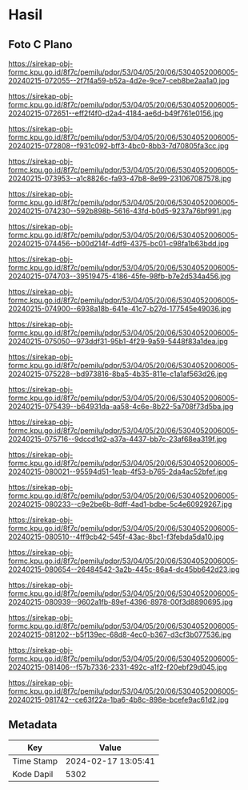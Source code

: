 # Hasil

## Foto C Plano

https://sirekap-obj-formc.kpu.go.id/8f7c/pemilu/pdpr/53/04/05/20/06/5304052006005-20240215-072055--2f7f4a59-b52a-4d2e-9ce7-ceb8be2aa1a0.jpg

https://sirekap-obj-formc.kpu.go.id/8f7c/pemilu/pdpr/53/04/05/20/06/5304052006005-20240215-072651--eff2f4f0-d2a4-4184-ae6d-b49f761e0156.jpg

https://sirekap-obj-formc.kpu.go.id/8f7c/pemilu/pdpr/53/04/05/20/06/5304052006005-20240215-072808--f931c092-bff3-4bc0-8bb3-7d70805fa3cc.jpg

https://sirekap-obj-formc.kpu.go.id/8f7c/pemilu/pdpr/53/04/05/20/06/5304052006005-20240215-073953--a1c8826c-fa93-47b8-8e99-231067087578.jpg

https://sirekap-obj-formc.kpu.go.id/8f7c/pemilu/pdpr/53/04/05/20/06/5304052006005-20240215-074230--592b898b-5616-43fd-b0d5-9237a76bf991.jpg

https://sirekap-obj-formc.kpu.go.id/8f7c/pemilu/pdpr/53/04/05/20/06/5304052006005-20240215-074456--b00d214f-4df9-4375-bc01-c98fa1b63bdd.jpg

https://sirekap-obj-formc.kpu.go.id/8f7c/pemilu/pdpr/53/04/05/20/06/5304052006005-20240215-074703--39519475-4186-45fe-98fb-b7e2d534a456.jpg

https://sirekap-obj-formc.kpu.go.id/8f7c/pemilu/pdpr/53/04/05/20/06/5304052006005-20240215-074900--6938a18b-641e-41c7-b27d-177545e49036.jpg

https://sirekap-obj-formc.kpu.go.id/8f7c/pemilu/pdpr/53/04/05/20/06/5304052006005-20240215-075050--973ddf31-95b1-4f29-9a59-5448f83a1dea.jpg

https://sirekap-obj-formc.kpu.go.id/8f7c/pemilu/pdpr/53/04/05/20/06/5304052006005-20240215-075228--bd973816-8ba5-4b35-811e-c1a1af563d26.jpg

https://sirekap-obj-formc.kpu.go.id/8f7c/pemilu/pdpr/53/04/05/20/06/5304052006005-20240215-075439--b64931da-aa58-4c6e-8b22-5a708f73d5ba.jpg

https://sirekap-obj-formc.kpu.go.id/8f7c/pemilu/pdpr/53/04/05/20/06/5304052006005-20240215-075716--9dccd1d2-a37a-4437-bb7c-23af68ea319f.jpg

https://sirekap-obj-formc.kpu.go.id/8f7c/pemilu/pdpr/53/04/05/20/06/5304052006005-20240215-080021--95594d51-1eab-4f53-b765-2da4ac52bfef.jpg

https://sirekap-obj-formc.kpu.go.id/8f7c/pemilu/pdpr/53/04/05/20/06/5304052006005-20240215-080233--c9e2be6b-8dff-4ad1-bdbe-5c4e60929267.jpg

https://sirekap-obj-formc.kpu.go.id/8f7c/pemilu/pdpr/53/04/05/20/06/5304052006005-20240215-080510--4ff9cb42-545f-43ac-8bc1-f3febda5da10.jpg

https://sirekap-obj-formc.kpu.go.id/8f7c/pemilu/pdpr/53/04/05/20/06/5304052006005-20240215-080654--26484542-3a2b-445c-86a4-dc45bb642d23.jpg

https://sirekap-obj-formc.kpu.go.id/8f7c/pemilu/pdpr/53/04/05/20/06/5304052006005-20240215-080939--9602a1fb-89ef-4396-8978-00f3d8890695.jpg

https://sirekap-obj-formc.kpu.go.id/8f7c/pemilu/pdpr/53/04/05/20/06/5304052006005-20240215-081202--b5f139ec-68d8-4ec0-b367-d3cf3b077536.jpg

https://sirekap-obj-formc.kpu.go.id/8f7c/pemilu/pdpr/53/04/05/20/06/5304052006005-20240215-081406--f57b7336-2331-492c-a1f2-f20ebf29d045.jpg

https://sirekap-obj-formc.kpu.go.id/8f7c/pemilu/pdpr/53/04/05/20/06/5304052006005-20240215-081742--ce63f22a-1ba6-4b8c-898e-bcefe9ac61d2.jpg


## Metadata

| Key        | Value               |
| ---------- | ------------------- |
| Time Stamp | 2024-02-17 13:05:41 |
| Kode Dapil | 5302                |



